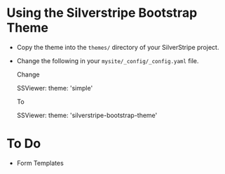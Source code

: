 # Using the Silverstripe Bootstrap Theme

 * Copy the theme into the `themes/` directory of your SilverStripe project.
 
 * Change the following in your `mysite/_config/_config.yaml` file.

 	Change

	  SSViewer:
	    theme: 'simple'

	To

	  SSViewer:
	    theme: 'silverstripe-bootstrap-theme'

# To Do
	
 * Form Templates

